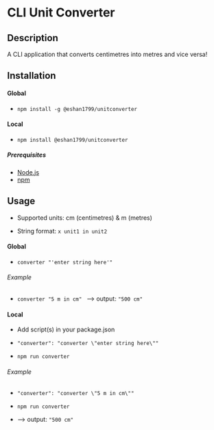 # CLI Unit Converter

## Description

A CLI application that converts centimetres into metres and vice versa!

## Installation

#### Global

* ```npm install -g @eshan1799/unitconverter```

#### Local

* ```npm install @eshan1799/unitconverter```

##### Prerequisites
* [Node.js](https://nodejs.org/en/)
* [npm](https://www.npmjs.com/get-npm)

## Usage

* Supported units: cm (centimetres) & m (metres)

* String format: 
```x unit1 in unit2```

#### Global

* ```converter "'enter string here'" ```

###### Example
* ```converter "5 m in cm" ```
--> output: 
```"500 cm"```

#### Local

* Add script(s) in your package.json

* ```"converter": "converter \"enter string here\""```

* ```npm run converter```

###### Example
* ```"converter": "converter \"5 m in cm\"" ```
* ```npm run converter```  
  
* --> output:
```"500 cm"```
